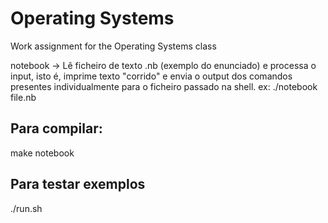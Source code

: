 # Operating Systems
Work assignment for the Operating Systems class 


notebook -> Lê ficheiro de texto .nb (exemplo do enunciado) e processa o input, isto é, imprime texto "corrido" e envia o output dos comandos presentes individualmente para o ficheiro passado na shell.
ex: ./notebook file.nb



## Para compilar:

make notebook

## Para testar exemplos 
./run.sh 